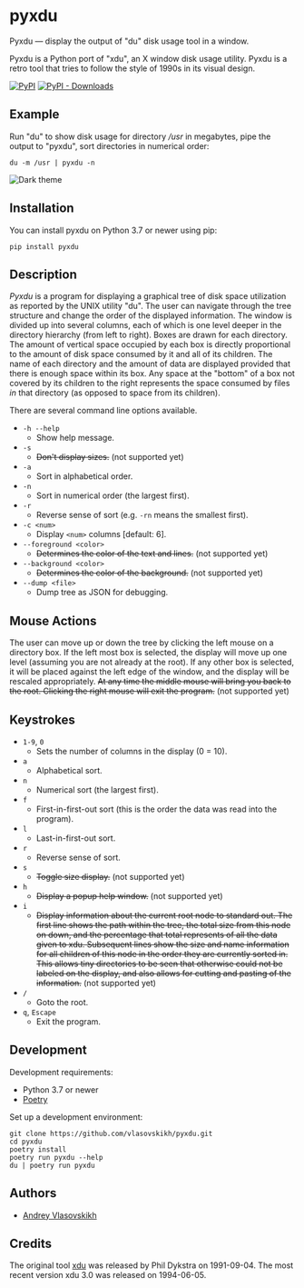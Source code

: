 pyxdu
=====

Pyxdu — display the output of "du" disk usage tool in a window.

Pyxdu is a Python port of "xdu", an X window disk usage utility. Pyxdu is a retro tool
that tries to follow the style of 1990s in its visual design.

[![PyPI](https://img.shields.io/pypi/v/pyxdu)](https://pypi.org/project/pyxdu/)
[![PyPI - Downloads](https://img.shields.io/pypi/dm/pyxdu)](https://pypi.org/project/pyxdu/)


Example
-------

Run "du" to show disk usage for directory _/usr_ in megabytes, pipe the output to
"pyxdu", sort directories in numerical order:

```shell
du -m /usr | pyxdu -n
```

![Dark theme][dark]


Installation
------------

You can install pyxdu on Python 3.7 or newer using pip:

```shell
pip install pyxdu
```


Description
-----------

_Pyxdu_ is a program for displaying a graphical tree of disk space utilization as
reported by the UNIX utility "du". The user can navigate through the tree structure and
change the order of the displayed information. The window is divided up into several
columns, each of which is one level deeper in the directory hierarchy (from left to
right). Boxes are drawn for each directory. The amount of vertical space occupied by
each box is directly proportional to the amount of disk space consumed by it and all of
its children. The name of each directory and the amount of data are displayed provided
that there is enough space within its box. Any space at the "bottom" of a box not
covered by its children to the right represents the space consumed by files _in_ that
directory (as opposed to space from its children).

There are several command line options available.

* `-h --help`
  * Show help message.
* `-s`
  * ~~Don't display sizes.~~ (not supported yet)
* `-a`
  * Sort in alphabetical order.
* `-n`
  * Sort in numerical order (the largest first).
* `-r`
  * Reverse sense of sort (e.g. `-rn` means the smallest first).
* `-c <num>`
  * Display `<num>` columns \[default: 6\].
* `--foreground <color>`
  * ~~Determines the color of the text and lines.~~ (not supported yet)
* `--background <color>`
  * ~~Determines the color of the background.~~ (not supported yet)
* `--dump <file>`
  * Dump tree as JSON for debugging.

Mouse Actions
-------------

The user can move up or down the tree by clicking the left mouse on a directory box. If
the left most box is selected, the display will move up one level (assuming you are not
already at the root). If any other box is selected, it will be placed against the left
edge of the window, and the display will be rescaled appropriately. ~~At any time the
middle mouse will bring you back to the root. Clicking the right mouse will exit the
program.~~ (not supported yet)


Keystrokes
----------

* `1-9`, `0`
  * Sets the number of columns in the display (0 = 10).
* `a`
  * Alphabetical sort.
* `n`
  * Numerical sort (the largest first).
* `f`
  * First-in-first-out sort (this is the order the data was read into the program).
* `l`
  * Last-in-first-out sort.
* `r`
  * Reverse sense of sort.
* `s`
  * ~~Toggle size display.~~ (not supported yet)
* `h`
  * ~~Display a popup help window.~~ (not supported yet)
* `i`
  * ~~Display information about the current root node to standard out. The first line
    shows the path within the tree, the total size from this node on down, and the
    percentage that total represents of all the data given to xdu. Subsequent lines show
    the size and name information for all children of this node in the order they are
    currently sorted in. This allows tiny directories to be seen that otherwise could
    not be labeled on the display, and also allows for cutting and pasting of the
    information.~~ (not supported yet)
* `/`
  * Goto the root.
* `q`, `Escape`
  * Exit the program.


Development
-----------

Development requirements:

* Python 3.7 or newer
* [Poetry][]

Set up a development environment:

```shell
git clone https://github.com/vlasovskikh/pyxdu.git
cd pyxdu
poetry install
poetry run pyxdu --help
du | poetry run pyxdu
```


Authors
-------

* [Andrey Vlasovskikh][vlasovskikh]


Credits
-------

The original tool [xdu][] was released by Phil Dykstra on 1991-09-04. The most recent
version xdu 3.0 was released on 1994-06-05.


[xdu]: https://github.com/vlasovskikh/xdu
[poetry]: https://python-poetry.org
[vlasovskikh]: https://pirx.ru
[dark]: https://raw.githubusercontent.com/vlasovskikh/pyxdu/main/media/dark.png

